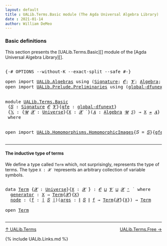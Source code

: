 ```yaml
---
layout: default
title : UALib.Terms.Basic module (The Agda Universal Algebra Library)
date : 2021-01-14
author: William DeMeo
---
```


### <a id="basic-definitions">Basic definitions</a>

This section presents the [UALib.Terms.Basic][] module of the [Agda Universal Algebra Library][].

<pre class="Agda">

<a id="302" class="Symbol">{-#</a> <a id="306" class="Keyword">OPTIONS</a> <a id="314" class="Pragma">--without-K</a> <a id="326" class="Pragma">--exact-split</a> <a id="340" class="Pragma">--safe</a> <a id="347" class="Symbol">#-}</a>

<a id="352" class="Keyword">open</a> <a id="357" class="Keyword">import</a> <a id="364" href="UALib.Algebras.html" class="Module">UALib.Algebras</a> <a id="379" class="Keyword">using</a> <a id="385" class="Symbol">(</a><a id="386" href="UALib.Algebras.Signatures.html#1452" class="Function">Signature</a><a id="395" class="Symbol">;</a> <a id="397" href="universes.html#613" class="Generalizable">𝓞</a><a id="398" class="Symbol">;</a> <a id="400" href="universes.html#617" class="Generalizable">𝓥</a><a id="401" class="Symbol">;</a> <a id="403" href="UALib.Algebras.Algebras.html#811" class="Function">Algebra</a><a id="410" class="Symbol">;</a> <a id="412" href="UALib.Algebras.Algebras.html#3925" class="Function Operator">_↠_</a><a id="415" class="Symbol">)</a>
<a id="417" class="Keyword">open</a> <a id="422" class="Keyword">import</a> <a id="429" href="UALib.Prelude.Preliminaries.html" class="Module">UALib.Prelude.Preliminaries</a> <a id="457" class="Keyword">using</a> <a id="463" class="Symbol">(</a><a id="464" href="MGS-Subsingleton-Theorems.html#3468" class="Function">global-dfunext</a><a id="478" class="Symbol">;</a> <a id="480" href="universes.html#551" class="Postulate">Universe</a><a id="488" class="Symbol">;</a> <a id="490" href="universes.html#758" class="Function Operator">_̇</a><a id="492" class="Symbol">)</a>


<a id="496" class="Keyword">module</a> <a id="503" href="UALib.Terms.Basic.html" class="Module">UALib.Terms.Basic</a>
 <a id="522" class="Symbol">{</a><a id="523" href="UALib.Terms.Basic.html#523" class="Bound">𝑆</a> <a id="525" class="Symbol">:</a> <a id="527" href="UALib.Algebras.Signatures.html#1452" class="Function">Signature</a> <a id="537" href="universes.html#613" class="Generalizable">𝓞</a> <a id="539" href="universes.html#617" class="Generalizable">𝓥</a><a id="540" class="Symbol">}{</a><a id="542" href="UALib.Terms.Basic.html#542" class="Bound">gfe</a> <a id="546" class="Symbol">:</a> <a id="548" href="MGS-Subsingleton-Theorems.html#3468" class="Function">global-dfunext</a><a id="562" class="Symbol">}</a>
 <a id="565" class="Symbol">{</a><a id="566" href="UALib.Terms.Basic.html#566" class="Bound">𝕏</a> <a id="568" class="Symbol">:</a> <a id="570" class="Symbol">{</a><a id="571" href="UALib.Terms.Basic.html#571" class="Bound">𝓤</a> <a id="573" href="UALib.Terms.Basic.html#573" class="Bound">𝓧</a> <a id="575" class="Symbol">:</a> <a id="577" href="universes.html#551" class="Postulate">Universe</a><a id="585" class="Symbol">}{</a><a id="587" href="UALib.Terms.Basic.html#587" class="Bound">X</a> <a id="589" class="Symbol">:</a> <a id="591" href="UALib.Terms.Basic.html#573" class="Bound">𝓧</a> <a id="593" href="universes.html#758" class="Function Operator">̇</a> <a id="595" class="Symbol">}(</a><a id="597" href="UALib.Terms.Basic.html#597" class="Bound">𝑨</a> <a id="599" class="Symbol">:</a> <a id="601" href="UALib.Algebras.Algebras.html#811" class="Function">Algebra</a> <a id="609" href="UALib.Terms.Basic.html#571" class="Bound">𝓤</a> <a id="611" href="UALib.Terms.Basic.html#523" class="Bound">𝑆</a><a id="612" class="Symbol">)</a> <a id="614" class="Symbol">→</a> <a id="616" href="UALib.Terms.Basic.html#587" class="Bound">X</a> <a id="618" href="UALib.Algebras.Algebras.html#3925" class="Function Operator">↠</a> <a id="620" href="UALib.Terms.Basic.html#597" class="Bound">𝑨</a><a id="621" class="Symbol">}</a>
 <a id="624" class="Keyword">where</a>


<a id="632" class="Keyword">open</a> <a id="637" class="Keyword">import</a> <a id="644" href="UALib.Homomorphisms.HomomorphicImages.html" class="Module">UALib.Homomorphisms.HomomorphicImages</a><a id="681" class="Symbol">{</a><a id="682" class="Argument">𝑆</a> <a id="684" class="Symbol">=</a> <a id="686" href="UALib.Terms.Basic.html#523" class="Bound">𝑆</a><a id="687" class="Symbol">}{</a><a id="689" href="UALib.Terms.Basic.html#542" class="Bound">gfe</a><a id="692" class="Symbol">}</a> <a id="694" class="Keyword">hiding</a> <a id="701" class="Symbol">(</a>Universe<a id="710" class="Symbol">;</a> _̇<a id="714" class="Symbol">)</a> <a id="716" class="Keyword">public</a>

</pre>

-----------------------------------------------

#### <a id="the-inductive-type-of-terms">The inductive type of terms</a>

We define a type called `Term` which, not surprisingly, represents the type of terms. The type `X : 𝓧 ̇` represents an arbitrary collection of variable symbols.

<pre class="Agda">

<a id="1035" class="Keyword">data</a> <a id="Term"></a><a id="1040" href="UALib.Terms.Basic.html#1040" class="Datatype">Term</a> <a id="1045" class="Symbol">{</a><a id="1046" href="UALib.Terms.Basic.html#1046" class="Bound">𝓧</a> <a id="1048" class="Symbol">:</a> <a id="1050" href="universes.html#551" class="Postulate">Universe</a><a id="1058" class="Symbol">}{</a><a id="1060" href="UALib.Terms.Basic.html#1060" class="Bound">X</a> <a id="1062" class="Symbol">:</a> <a id="1064" href="UALib.Terms.Basic.html#1046" class="Bound">𝓧</a> <a id="1066" href="universes.html#758" class="Function Operator">̇</a><a id="1067" class="Symbol">}</a> <a id="1069" class="Symbol">:</a> <a id="1071" href="UALib.Terms.Basic.html#537" class="Bound">𝓞</a> <a id="1073" href="Agda.Primitive.html#636" class="Function Operator">⊔</a> <a id="1075" href="UALib.Terms.Basic.html#539" class="Bound">𝓥</a> <a id="1077" href="Agda.Primitive.html#636" class="Function Operator">⊔</a> <a id="1079" href="UALib.Terms.Basic.html#1046" class="Bound">𝓧</a> <a id="1081" href="universes.html#527" class="Function Operator">⁺</a> <a id="1083" href="universes.html#758" class="Function Operator">̇</a>  <a id="1086" class="Keyword">where</a>
  <a id="Term.generator"></a><a id="1094" href="UALib.Terms.Basic.html#1094" class="InductiveConstructor">generator</a> <a id="1104" class="Symbol">:</a> <a id="1106" href="UALib.Terms.Basic.html#1060" class="Bound">X</a> <a id="1108" class="Symbol">→</a> <a id="1110" href="UALib.Terms.Basic.html#1040" class="Datatype">Term</a><a id="1114" class="Symbol">{</a><a id="1115" href="UALib.Terms.Basic.html#1046" class="Bound">𝓧</a><a id="1116" class="Symbol">}{</a><a id="1118" href="UALib.Terms.Basic.html#1060" class="Bound">X</a><a id="1119" class="Symbol">}</a>
  <a id="Term.node"></a><a id="1123" href="UALib.Terms.Basic.html#1123" class="InductiveConstructor">node</a> <a id="1128" class="Symbol">:</a> <a id="1130" class="Symbol">(</a><a id="1131" href="UALib.Terms.Basic.html#1131" class="Bound">f</a> <a id="1133" class="Symbol">:</a> <a id="1135" href="UALib.Prelude.Preliminaries.html#10371" class="Function Operator">∣</a> <a id="1137" href="UALib.Terms.Basic.html#523" class="Bound">𝑆</a> <a id="1139" href="UALib.Prelude.Preliminaries.html#10371" class="Function Operator">∣</a><a id="1140" class="Symbol">)(</a><a id="1142" href="UALib.Terms.Basic.html#1142" class="Bound">args</a> <a id="1147" class="Symbol">:</a> <a id="1149" href="UALib.Prelude.Preliminaries.html#10452" class="Function Operator">∥</a> <a id="1151" href="UALib.Terms.Basic.html#523" class="Bound">𝑆</a> <a id="1153" href="UALib.Prelude.Preliminaries.html#10452" class="Function Operator">∥</a> <a id="1155" href="UALib.Terms.Basic.html#1131" class="Bound">f</a> <a id="1157" class="Symbol">→</a> <a id="1159" href="UALib.Terms.Basic.html#1040" class="Datatype">Term</a><a id="1163" class="Symbol">{</a><a id="1164" href="UALib.Terms.Basic.html#1046" class="Bound">𝓧</a><a id="1165" class="Symbol">}{</a><a id="1167" href="UALib.Terms.Basic.html#1060" class="Bound">X</a><a id="1168" class="Symbol">})</a> <a id="1171" class="Symbol">→</a> <a id="1173" href="UALib.Terms.Basic.html#1040" class="Datatype">Term</a>

<a id="1179" class="Keyword">open</a> <a id="1184" href="UALib.Terms.Basic.html#1040" class="Module">Term</a>

</pre>

--------------------------------------

[↑ UALib.Terms](UALib.Terms.html)
<span style="float:right;">[UALib.Terms.Free →](UALib.Terms.Free.html)</span>

{% include UALib.Links.md %}
